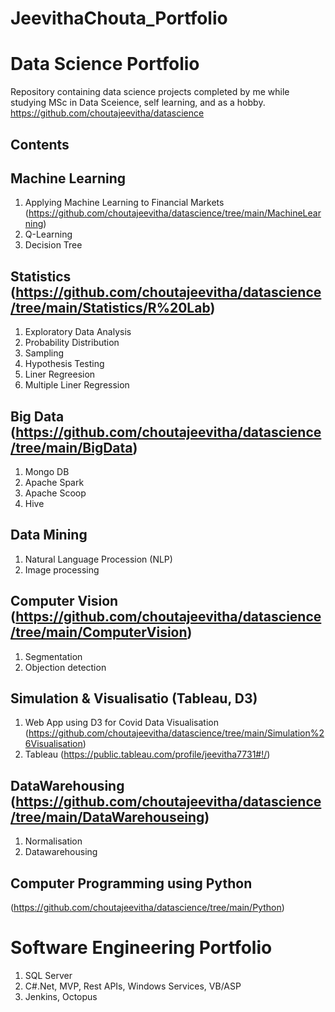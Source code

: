 
# JeevithaChouta_Portfolio
# Data Science Portfolio

Repository containing data science projects completed by me while studying MSc in Data Sceience, self learning, and as a hobby.
https://github.com/choutajeevitha/datascience


## Contents

## Machine Learning 
  1. Applying Machine Learning to Financial Markets (https://github.com/choutajeevitha/datascience/tree/main/MachineLearning)
  3. Q-Learning
  4. Decision Tree
  
## Statistics (https://github.com/choutajeevitha/datascience/tree/main/Statistics/R%20Lab)
  1. Exploratory Data Analysis
  2. Probability Distribution
  3. Sampling
  4. Hypothesis Testing
  5. Liner Regreesion
  6. Multiple Liner Regression

## Big Data (https://github.com/choutajeevitha/datascience/tree/main/BigData)
  1. Mongo DB
  2. Apache Spark
  3. Apache Scoop
  4. Hive

## Data Mining
  1. Natural Language Procession (NLP)
  2. Image processing

## Computer Vision (https://github.com/choutajeevitha/datascience/tree/main/ComputerVision)
  1. Segmentation
  2. Objection detection

## Simulation & Visualisatio (Tableau, D3)
  1. Web App using D3 for Covid Data Visualisation (https://github.com/choutajeevitha/datascience/tree/main/Simulation%26Visualisation)
  2. Tableau (https://public.tableau.com/profile/jeevitha7731#!/)

## DataWarehousing (https://github.com/choutajeevitha/datascience/tree/main/DataWarehouseing)
  1. Normalisation
  2. Datawarehousing

## Computer Programming using Python
(https://github.com/choutajeevitha/datascience/tree/main/Python)

# Software Engineering Portfolio
  1. SQL Server
  2. C#.Net, MVP, Rest APIs, Windows Services, VB/ASP
  3. Jenkins, Octopus

